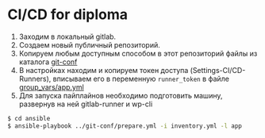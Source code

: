 # CI/CD for diploma

1. Заходим в локальный gitlab.  
2. Создаем новый публичный репозиторий.  
3. Копируем любым доступным способом в этот репозиторий файлы из каталога [git-conf](../git-conf)
4. В настройках находим и копируем токен доступа (Settings-CI/CD-Runners), вписываем его в переменную `runner_token` в файле [group_vars/app.yml](../ansible/group_vars/app.yml)
5. Для запуска пайплайнов необходимо подготовить машину, развернув на ней gitlab-runner и wp-cli
```bash
$ cd ansible
$ ansible-playbook ../git-conf/prepare.yml -i inventory.yml -l app 
```
